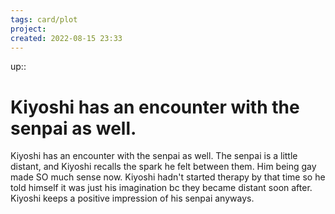```yaml
---
tags: card/plot
project: 
created: 2022-08-15 23:33
---
```

up:: 
# Kiyoshi has an encounter with the senpai as well.
Kiyoshi has an encounter with the senpai as well. The senpai is a little distant, and Kiyoshi recalls the spark he felt between them. Him being gay made SO much sense now. Kiyoshi hadn't started therapy by that time so he told himself it was just his imagination bc they became distant soon after. Kiyoshi keeps a positive impression of his senpai anyways.